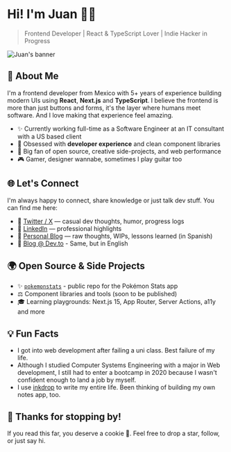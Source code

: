 # Hi! I'm Juan 👋🏻

> Frontend Developer | React & TypeScript Lover | Indie Hacker in Progress

![Juan's banner](https://github.com/juandadev/juandadev/assets/38818606/0ffb37ab-36f3-469d-a6da-531c879fc142)

## 🚀 About Me

I'm a frontend developer from Mexico with 5+ years of experience building modern UIs using **React**, **Next.js** and **TypeScript**. I believe the frontend is more than just buttons and forms, it's the layer where humans meet software. And I love making that experience feel amazing.

- ✨ Currently working full-time as a Software Engineer at an IT consultant with a US based client
- 🧠 Obsessed with **developer experience** and clean component libraries
- 🧳 Big fan of open source, creative side-projects, and web performance
- 🎮 Gamer, designer wannabe, sometimes I play guitar too

## 🌐 Let's Connect

I'm always happy to connect, share knowledge or just talk dev stuff. You can find me here:

- 🧵 [Twitter / X](https://x.com/juandadotdev) — casual dev thoughts, humor, progress logs
- 👤 [LinkedIn](https://linkedin.com/in/juandadev) — professional highlights
- 📕 [Personal Blog](https://juanda.dev) — raw thoughts, WIPs, lessons learned (in Spanish)
- 📃 [Blog @ Dev.to](https://dev.to/juandadev) - Same, but in English

## 🌍 Open Source & Side Projects

- ✨ [`pokemonstats`](https://github.com/juandadev/pokemonstats) - public repo for the Pokémon Stats app
- ⚖️ Component libraries and tools (soon to be published)
- 🎓 Learning playgrounds: Next.js 15, App Router, Server Actions, a11y and more


## 💡 Fun Facts

- I got into web development after failing a uni class. Best failure of my life.
- Although I studied Computer Systems Engineering with a major in Web development, I still had to enter a bootcamp in 2020 because I wasn't confident enough to land a job by myself.
- I use [inkdrop](https://inkdrop.app) to write my entire life. Been thinking of building my own notes app, too.


## 🙏 Thanks for stopping by!
If you read this far, you deserve a cookie 🍪. Feel free to drop a star, follow, or just say hi.
